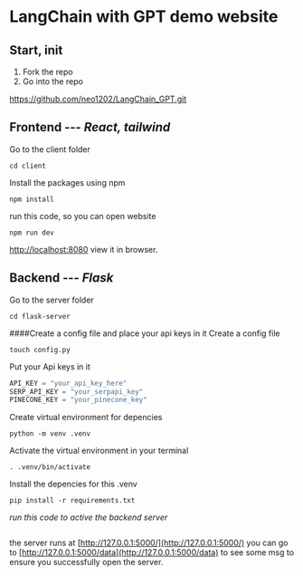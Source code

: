 # LangChain with GPT demo website

## Start, init
1. Fork the repo
2. Go into the repo

https://github.com/neo1202/LangChain_GPT.git

## Frontend --- _React, tailwind_


Go to the client folder
```
cd client
```
Install the packages using npm
```
npm install
```

run this code, so you can open website
```
npm run dev
```
[http://localhost:8080](http://localhost:8080) view it in browser.


## Backend --- _Flask_
Go to the server folder
 ```
 cd flask-server
 ```
 
####Create a config file and place your api keys in it
Create a config file
```
touch config.py
```
Put your Api keys in it
```python
API_KEY = "your_api_key_here"
SERP_API_KEY = "your_serpapi_key"
PINECONE_KEY = "your_pinecone_key"
```
 

Create virtual environment for depencies
 ```
 python -m venv .venv
 ```
Activate the virtual environment in your terminal
```
. .venv/bin/activate
```

Install the depencies for this .venv
```
pip install -r requirements.txt
```

*run this code to active the backend server*
```python -m flask run
```

the server runs at [http://127.0.0.1:5000/](http://127.0.0.1:5000/)
you can go to [http://127.0.0.1:5000/data](http://127.0.0.1:5000/data) to see some msg to ensure you successfully open the server.
